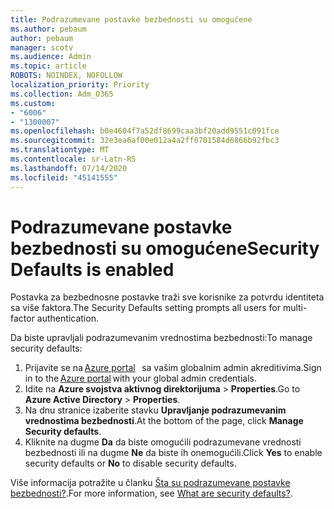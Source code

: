 ```yaml
---
title: Podrazumevane postavke bezbednosti su omogućene
ms.author: pebaum
author: pebaum
manager: scotv
ms.audience: Admin
ms.topic: article
ROBOTS: NOINDEX, NOFOLLOW
localization_priority: Priority
ms.collection: Adm_O365
ms.custom:
- "6006"
- "1300007"
ms.openlocfilehash: b0e4604f7a52df8699caa3bf20add9551c091fce
ms.sourcegitcommit: 32e3ea6af00e012a4a2ff0701584d6866b92fbc3
ms.translationtype: MT
ms.contentlocale: sr-Latn-RS
ms.lasthandoff: 07/14/2020
ms.locfileid: "45141555"
---
```

# <a name="security-defaults-is-enabled"></a><span data-ttu-id="ac115-102">Podrazumevane postavke bezbednosti su omogućene</span><span class="sxs-lookup"><span data-stu-id="ac115-102">Security Defaults is enabled</span></span>

<span data-ttu-id="ac115-103">Postavka za bezbednosne postavke traži sve korisnike za potvrdu identiteta sa više faktora.</span><span class="sxs-lookup"><span data-stu-id="ac115-103">The Security Defaults setting prompts all users for multi-factor authentication.</span></span>

<span data-ttu-id="ac115-104">Da biste upravljali podrazumevanim vrednostima bezbednosti:</span><span class="sxs-lookup"><span data-stu-id="ac115-104">To manage security defaults:</span></span>

1. <span data-ttu-id="ac115-105">Prijavite se na [Azure portal](https://ms.portal.azure.com/)   sa vašim globalnim admin akreditivima.</span><span class="sxs-lookup"><span data-stu-id="ac115-105">Sign in to the [Azure portal](https://ms.portal.azure.com/) with your global admin credentials.</span></span>
2. <span data-ttu-id="ac115-106">Idite na **Azure svojstva aktivnog direktorijuma**  >  **Properties**.</span><span class="sxs-lookup"><span data-stu-id="ac115-106">Go to **Azure Active Directory** > **Properties**.</span></span>
3. <span data-ttu-id="ac115-107">Na dnu stranice izaberite stavku **Upravljanje podrazumevanim vrednostima bezbednosti**.</span><span class="sxs-lookup"><span data-stu-id="ac115-107">At the bottom of the page, click **Manage Security defaults**.</span></span>
4. <span data-ttu-id="ac115-108">Kliknite na dugme **Da** da biste omogućili podrazumevane vrednosti bezbednosti ili na dugme **Ne** da biste ih onemogućili.</span><span class="sxs-lookup"><span data-stu-id="ac115-108">Click **Yes** to enable security defaults or **No** to disable security defaults.</span></span>

<span data-ttu-id="ac115-109">Više informacija potražite u članku [Šta su podrazumevane postavke bezbednosti?](https://docs.microsoft.com/azure/active-directory/fundamentals/concept-fundamentals-security-defaults).</span><span class="sxs-lookup"><span data-stu-id="ac115-109">For more information, see [What are security defaults?](https://docs.microsoft.com/azure/active-directory/fundamentals/concept-fundamentals-security-defaults).</span></span>
